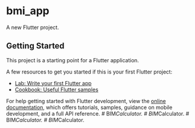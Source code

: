 # bmi_app

A new Flutter project.

## Getting Started

This project is a starting point for a Flutter application.

A few resources to get you started if this is your first Flutter project:

- [Lab: Write your first Flutter app](https://docs.flutter.dev/get-started/codelab)
- [Cookbook: Useful Flutter samples](https://docs.flutter.dev/cookbook)

For help getting started with Flutter development, view the
[online documentation](https://docs.flutter.dev/), which offers tutorials,
samples, guidance on mobile development, and a full API reference.
#   B I M _ C a l c u l a t o r .  
 #   B I M _ C a l c u l a t o r .  
 #   B I M _ C a l c u l a t o r .  
 #   B I M _ C a l c u l a t o r .  
 